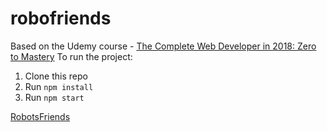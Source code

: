 # robofriends
Based on the Udemy course - [The Complete Web Developer in 2018: Zero to Mastery](https://www.udemy.com/the-complete-web-developer-in-2018/)
To run the project:

1. Clone this repo
2. Run `npm install`
3. Run `npm start`

[RobotsFriends](https://stanlouis.github.io/robotsfriends)